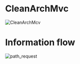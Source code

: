 # CleanArchMvc
![CleanArchMcv](https://github.com/edvansanchoo/CleanArchMvc/assets/50898031/cf6f4aa6-a64e-4cb3-8449-9bd6bdf993fb)

# Information flow
![path_request](https://github.com/edvansanchoo/CleanArchMvc/assets/50898031/13260df4-be8d-46fe-915e-a8ceda29141d)
